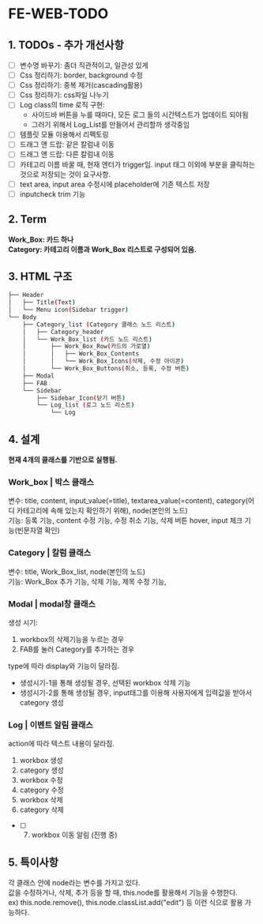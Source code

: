 # FE-WEB-TODO

## 1. TODOs - 추가 개선사항
- [ ] 변수명 바꾸기: 좀더 직관적이고, 일관성 있게
- [ ] Css 정리하기: border, background 수정
- [ ] Css 정리하기: 중복 제거(cascading활용)
- [ ] Css 정리하기: css파일 나누기
- [ ] Log class의 time 로직 구현: 
    - 사이드바 버튼을 누를 때마다, 모든 로그 들의 시간텍스트가 업데이트 되야됨
    - 그러기 위해서 Log_List를 만들어서 관리할까 생각중임
- [ ] 템플릿 모듈 이용해서 리펙토링
- [ ] 드래그 앤 드랍: 같은 칼럼내 이동
- [ ] 드래그 앤 드랍: 다른 칼럼내 이동
- [ ] 카테고리 이름 바꿀 때, 현재 엔터가 trigger임. input 태그 이외에 부분을 클릭하는 것으로 저장되는 것이 요구사항.
- [ ] text area, input area 수정시에 placeholder에 기존 텍스트 저장
- [ ] inputcheck trim 기능
## 2. Term
**Work_Box: 카드 하나**  
**Category: 카테고리 이름과 Work_Box 리스트로 구성되어 있음.**  

## 3. HTML 구조
```bash
├── Header
│   ├── Title(Text)
│   └── Menu icon(Sidebar trigger)
└── Body
    ├── Category_list (Category 클래스 노드 리스트)
    │   ├── Category_header
    │   └── Work_Box_list (카드 노드 리스트)
    │       ├── Work_Box_Row(카드의 가로열)
    │       │   ├── Work_Box_Contents
    │       │   └── Work_Box_Icons(삭제, 수정 아이콘)
    │       └── Work_Box_Buttons(취소, 등록, 수정 버튼)
    ├── Modal
    ├── FAB
    └── Sidebar
        ├── Sidebar_Icon(닫기 버튼)
        └── Log_list (로그 노드 리스트)
            └── Log
``` 

## 4. 설계
**현재 4개의 클래스를 기반으로 실행됨.**

### Work_box | 박스 클래스
변수: title, content, input_value(=title), textarea_value(=content), category(어디 카테고리에 속해 있는지 확인하기 위해), node(본인의 노드)  
기능: 등록 기능, content 수정 기능, 수정 취소 기능, 삭제 버튼 hover, input 체크 기능(빈문자열 확인)  


### Category | 칼럼 클래스
변수: title, Work_Box_list, node(본인의 노드)  
기능: Work_Box 추가 기능, 삭제 기능, 제목 수정 기능,  


### Modal | modal창 클래스  
생성 시기:   
1. workbox의 삭제기능을 누르는 경우
2. FAB를 눌러 Category를 추가하는 경우


type에 따라 display와 기능이 달라짐.
- 생성시기-1을 통해 생성될 경우, 선택된 workbox 삭제 기능
- 생성시기-2를 통해 생성될 경우, input태그를 이용해 사용자에게 입력값을 받아서 category 생성  


### Log | 이벤트 알림 클래스
action에 따라 텍스트 내용이 달라짐.
1. workbox 생성
2. category 생성
3. workbox 수정
4. category 수정
5. workbox 삭제
6. category 삭제
- [ ] 7.  workbox 이동 알림 (진행 중)

## 5. 특이사항
각 클래스 안에 node라는 변수를 가지고 있다.  
값을 수정하거나, 삭제, 추가 등을 할 때, this.node를 활용해서 기능을 수행한다.  
ex) this.node.remove(), this.node.classList.add("edit") 등 이런 식으로 활용 가능하다.
